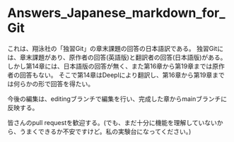 # Answers_Japanese_markdown_for_Git
これは、翔泳社の「独習Git」の章末課題の回答の日本語訳である。
独習Gitには、章末課題があり、原作者の回答(英語版)と翻訳者の回答(日本語版)がある。
しかし第14章には、日本語版の回答が無く、また第16章から第19章までは原作者の回答もない。
そこで第14章はDeeplにより翻訳し、第16章から第19章までは何らかの形で回答を得たい。

今後の編集は、editingブランチで編集を行い、完成した章からmainブランチに反映する。

皆さんのpull requestを歓迎する。(でも、まだ十分に機能を理解していないから、うまくできるか不安ですけど。私の実験台になってください。)
